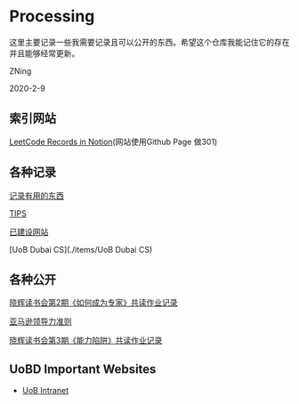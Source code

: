 # Processing

这里主要记录一些我需要记录且可以公开的东西。希望这个仓库我能记住它的存在并且能够经常更新。

ZNing

2020-2-9

## 索引网站

[LeetCode Records in Notion](https://leetcode.zning.me/)(网站使用Github Page 做301)

## 各种记录
[记录有用的东西](./USEFULTHINGS)

[TIPS](./TIPS)

[已建设网站](./MYWEBSITES)

[UoB Dubai CS](./items/UoB Dubai CS)

## 各种公开
[晓辉读书会第2期《如何成为专家》共读作业记录](./items/2020-2-10%20如何成为专家)

[亚马逊领导力准则](./items/2020-3-8%20亚马逊领导力准则)

[晓辉读书会第3期《能力陷阱》共读作业记录](./items/2020-3-8%20能力陷阱)

## UoBD Important Websites

* [UoB Intranet](https://intranet.birmingham.ac.uk/)
